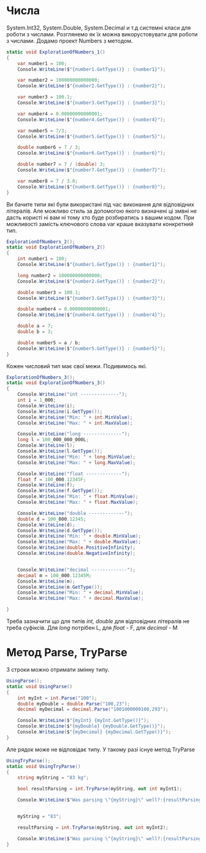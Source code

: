 # Числа

System.Int32, System.Double, System.Decimal и т.д системні класи для роботи з числами.
Розглянемо як їx можна викорустовувати для роботи з числами. Додамо проект Numbers з методом.
```cs
static void ExplorationOfNumbers_1()
{
    var number1 = 100;
    Console.WriteLine($"{number1.GetType()} : {number1}");

    var number2 = 100000000000000;
    Console.WriteLine($"{number2.GetType()} : {number2}");

    var number3 = 100.1;
    Console.WriteLine($"{number3.GetType()} : {number3}");

    var number4 = 0.00000000000001;
    Console.WriteLine($"{number4.GetType()} : {number4}");

    var number5 = 7/3;
    Console.WriteLine($"{number5.GetType()} : {number5}");

    double number6 = 7 / 3;
    Console.WriteLine($"{number6.GetType()} : {number6}");

    double number7 = 7 / (double) 3;
    Console.WriteLine($"{number7.GetType()} : {number7}");

    var number8 = 7 / 3.0;
    Console.WriteLine($"{number8.GetType()} : {number8}");
}
```
Ви бачите типи які були використані під час виконання для відповідних літералів. Але можливо стиль за допомогою якого визначені ці змвні не дасть користі ні вам ні тому хто буде розбиратись з вашим кодом. При можливості замість ключового слова var краше вказувати конкретний тип.

```cs
ExplorationOfNumbers_2();
static void ExplorationOfNumbers_2()
{
    int number1 = 100;
    Console.WriteLine($"{number1.GetType()} : {number1}");

    long number2 = 100000000000000;
    Console.WriteLine($"{number2.GetType()} : {number2}");

    double number3 = 100.1;
    Console.WriteLine($"{number3.GetType()} : {number3}");

    double number4 = 0.00000000000001;
    Console.WriteLine($"{number4.GetType()} : {number4}");

    double a = 7;
    double b = 3;

    double number5 = a / b; 
    Console.WriteLine($"{number5.GetType()} : {number5}");
}
```
Кожен числовий тип має свої межи. Подивимось які.

```cs
ExplorationOfNumbers_3();
static void ExplorationOfNumbers_3()
{
    Console.WriteLine("int --------------");
    int i = 1_000;
    Console.WriteLine(i);
    Console.WriteLine(i.GetType());
    Console.WriteLine("Min: " + int.MinValue);
    Console.WriteLine("Max: " + int.MaxValue);

    Console.WriteLine("long --------------");
    long l = 100_000_000_000L;
    Console.WriteLine(l);
    Console.WriteLine(l.GetType());
    Console.WriteLine("Min: " + long.MinValue);
    Console.WriteLine("Max: " + long.MaxValue);

    Console.WriteLine("float -------------");
    float f = 100_000.12345F;
    Console.WriteLine(f);
    Console.WriteLine(f.GetType());
    Console.WriteLine("Min: " + float.MinValue);
    Console.WriteLine("Max: " + float.MaxValue);

    Console.WriteLine("double -------------");
    double d = 100_000.12345;
    Console.WriteLine(d);
    Console.WriteLine(d.GetType());
    Console.WriteLine("Min: " + double.MinValue);
    Console.WriteLine("Max: " + double.MaxValue);
    Console.WriteLine(double.PositiveInfinity);
    Console.WriteLine(double.NegativeInfinity);


    Console.WriteLine("decimal -------------");
    decimal m = 100_000.12345M;
    Console.WriteLine(m);
    Console.WriteLine(m.GetType());
    Console.WriteLine("Min: " + decimal.MinValue);
    Console.WriteLine("Max: " + decimal.MaxValue);

}
```
Треба зазначити що для типів <em> int, double </em> для відповідних літералів не треба суфіксів. Для <em>long</em> потрібен L, для <em>float</em> - F, для <em>decimal</em> - M

# Метод Parse, TryParse

З строки можно отримати змінну типу.

```cs
UsingParse();
static void UsingParse()
{
    int myInt = int.Parse("100");
    double myDouble = double.Parse("100,23");
    decimal myDecimal = decimal.Parse("1001000000100,293");

    Console.WriteLine($"{myInt} {myInt.GetType()}");
    Console.WriteLine($"{myDouble} {myDouble.GetType()}");
    Console.WriteLine($"{myDecimal} {myDecimal.GetType()}");
}
```

Але рядок може не відповідає типу. У такому разі існуе метод TryParse

```cs
UsingTryParse();
static void UsingTryParse()
{
    string myString = "83 kg";

    bool resultParsing = int.TryParse(myString, out int myInt1);

    Console.WriteLine($"Was parsing \"{myString}\" well?:{resultParsing} {myInt1}");


    myString = "83";

    resultParsing = int.TryParse(myString, out int myInt2);

    Console.WriteLine($"Was parsing \"{myString}\" well?:{resultParsing} {myInt2}");
}
```







